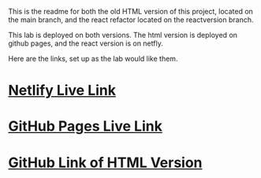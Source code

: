 This is the readme for both the old HTML version of this project, located on the main branch, and the react refactor located on the reactversion branch.

This lab is deployed on both versions. The html version is deployed on github pages, and the react version is on netfly.

Here are the links, set up as the lab would like them.




# [Netlify Live Link](https://reactversion--leafy-creponne-83d93a.netlify.app/)
# [GitHub Pages Live Link](https://jlounsb1.github.io/fashion_blog_lab/)
# [GitHub Link of HTML Version](https://github.com/jlounsb1/fashion_blog_lab.git)
